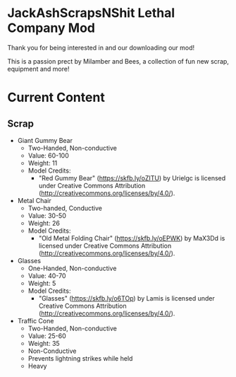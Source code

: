 ﻿# JackAshScrapsNShit Lethal Company Mod

Thank you for being interested in and our downloading our mod!

This is a passion prect by Milamber and Bees, a collection of fun new scrap, equipment and more!


# Current Content

## Scrap

 - Giant Gummy Bear
   - Two-Handed, Non-conductive
   - Value: 60-100 
   - Weight: 11
   - Model Credits:
     - "Red Gummy Bear" (https://skfb.ly/oZITU) by Urielgc is licensed under Creative Commons Attribution (http://creativecommons.org/licenses/by/4.0/).
 - Metal Chair
   - Two-handed, Conductive
   - Value: 30-50
   - Weight: 26
   - Model Credits: 
     - "Old Metal Folding Chair" (https://skfb.ly/oEPWK) by MaX3Dd is licensed under Creative Commons Attribution (http://creativecommons.org/licenses/by/4.0/).
 - Glasses 
   - One-Handed, Non-conductive
   - Value: 40-70
   - Weight: 5
   - Model Credits:
     - "Glasses" (https://skfb.ly/o6TOp) by Lamis is licensed under Creative Commons Attribution (http://creativecommons.org/licenses/by/4.0/).
 - Traffic Cone
   - Two-Handed, Non-conductive
   - Value: 25-60
   - Weight: 35
   - Non-Conductive
   - Prevents lightning strikes while held
   - Heavy